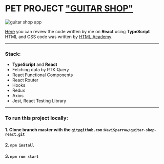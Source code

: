 # PET PROJECT ["GUITAR SHOP"](https://guitar-shop-react.vercel.app/)

<img alt="guitar shop app" src="https://github.com/NaviSparrow/guitar-shop-react/tree/main/public/img/guitar-shop.png">

[Here](https://github.com/NaviSparrow/guitar-shop-react/tree/main/src) you can review the code written by me on **React** using **TypeScript**<br>
HTML and CSS code was written by [HTML Academy](https://htmlacademy.ru/)

---

### Stack:
* **TypeScript** and **React**
* Fetching data by RTK Query
* React Functional Components
* React Router
* Hooks 
* Redux
* Axios
* Jest, React Testing Library

---

### To run this project locally:

#### 1. Clone branch master with the `git@github.com:NaviSparrow/guitar-shop-react.git`

#### 2. `npm install`

#### 3. `npm run start`
